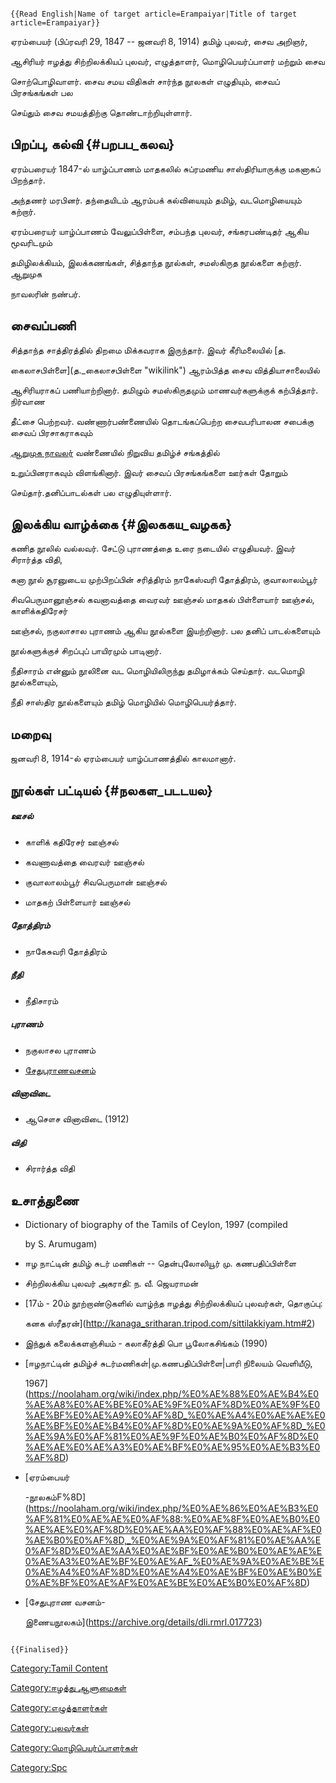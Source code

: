 ```{=mediawiki}
{{Read English|Name of target article=Erampaiyar|Title of target article=Erampaiyar}}
```
ஏரம்பையர் (பிப்ரவரி 29, 1847 -- ஜனவரி 8, 1914) தமிழ் புலவர், சைவ அறிஞர்,
ஆசிரியர் ஈழத்து சிற்றிலக்கியப் புலவர், எழுத்தாளர், மொழிபெயர்ப்பாளர் மற்றும் சைவ
சொற்பொழிவாளர். சைவ சமய விதிகள் சார்ந்த நூலகள் எழுதியும், சைவப் பிரசங்கங்கள் பல
செய்தும் சைவ சமயத்திற்கு தொண்டாற்றியுள்ளார்.

## பிறப்பு, கல்வி {#பறபப_கலவ}

ஏரம்பரையர் 1847-ல் யாழ்ப்பாணம் மாதகலில் சுப்ரமணிய சாஸ்திரியாருக்கு மகனாகப் பிறந்தார்.
அந்தணர் மரபினர். தந்தையிடம் ஆரம்பக் கல்வியையும் தமிழ், வடமொழியையும் கற்றார்.

ஏரம்பரையர் யாழ்ப்பாணம் வேலுப்பிள்ளை, சம்பந்த புலவர், சங்கரபண்டிதர் ஆகிய மூவரிடமும்
தமிழிலக்கியம், இலக்கணங்கள், சித்தாந்த நூல்கள், சமஸ்கிருத நூல்களை கற்றார். ஆறுமுக
நாவலரின் நண்பர்.

## சைவப்பணி

சித்தாந்த சாத்திரத்தில் திறமை மிக்கவராக இருந்தார். இவர் கீரிமலையில் [த.
கைலாசபிள்ளை](த._கைலாசபிள்ளை "wikilink") ஆரம்பித்த சைவ வித்தியாசாலையில்
ஆசிரியராகப் பணியாற்றினார். தமிழும் சமஸ்கிருதமும் மாணவர்களுக்குக் கற்பித்தார். நிர்வாண
தீட்சை பெற்றவர். வண்ணார்பண்ணையில் தொடங்கப்பெற்ற சைவபரிபாலன சபைக்கு சைவப் பிரசாகராகவும்
[ஆறுமுக நாவலர்](ஆறுமுக_நாவலர் "wikilink") வண்ணையில் நிறுவிய தமிழ்ச் சங்கத்தில்
உறுப்பினராகவும் விளங்கினார். இவர் சைவப் பிரசங்கங்களை ஊர்கள் தோறும்
செய்தார்.தனிப்பாடல்கள் பல எழுதியுள்ளார்.

## இலக்கிய வாழ்க்கை {#இலககய_வழகக}

கணித நூலில் வல்லவர். சேட்டு புராணத்தை உரை நடையில் எழுதியவர். இவர் சிரார்த்த விதி,
கனா நூல் சூரனுடைய முற்பிறப்பின் சரித்திரம் நாகேஸ்வரி தோத்திரம், குவாலாலம்பூர்
சிவபெருமானூஞ்சல் கவனாவத்தை வைரவர் ஊஞ்சல் மாதகல் பிள்ளையார் ஊஞ்சல், காளிக்கதிரேசர்
ஊஞ்சல், நகுலாசால புராணம் ஆகிய நூல்களை இயற்றினார். பல தனிப் பாடல்களையும்
நூல்களுக்குச் சிறப்புப் பாயிரமும் பாடினார்.

நீதிசாரம் என்னும் நூலினை வட மொழியிலிருந்து தமிழாக்கம் செய்தார். வடமொழி நூல்களையும்,
நீதி சாஸ்திர நூல்களையும் தமிழ் மொழியில் மொழிபெயர்த்தார்.

## மறைவு

ஜனவரி 8, 1914-ல் ஏரம்பையர் யாழ்ப்பாணத்தில் காலமானார்.

## நூல்கள் பட்டியல் {#நலகள_படடயல}

##### ஊசல்

-   காளிக் கதிரேசர் ஊஞ்சல்
-   கவணாவத்தை வைரவர் ஊஞ்சல்
-   குவாலாலம்பூர் சிவபெருமான் ஊஞ்சல்
-   மாதகற் பிள்ளையார் ஊஞ்சல்

##### தோத்திரம்

-   நாகேசுவரி தோத்திரம்

##### நீதி

-   நீதிசாரம்

##### புராணம்

-   நகுலாசல புராணம்
-   [சேதுபுராணவசனம்](https://archive.org/details/dli.rmrl.017723)

##### வினாவிடை

-   ஆசௌச வினாவிடை (1912)

##### விதி

-   சிரார்த்த விதி

## உசாத்துணை

-   Dictionary of biography of the Tamils of Ceylon, 1997 (compiled
    by S. Arumugam)
-   ஈழ நாட்டின் தமிழ் சுடர் மணிகள் -- தென்புலோலியூர் மு. கணபதிப்பிள்ளை
-   சிற்றிலக்கிய புலவர் அகராதி: ந. வீ. ஜெயராமன்
-   [17ம் - 20ம் நூற்றாண்டுகளில் வாழ்ந்த ஈழத்து சிற்றிலக்கியப் புலவர்கள், தொகுப்பு:
    கனக ஸ்ரீதரன்](http://kanaga_sritharan.tripod.com/sittilakkiyam.htm#2)
-   இந்துக் கலைக்களஞ்சியம் - கலாகீர்த்தி பொ பூலோகசிங்கம் (1990)
-   [ஈழநாட்டின் தமிழ்ச் சுடர்மணிகள்\|மு.கணபதிப்பிள்ளை\|பாரி நிலையம் வெளியீடு,
    1967](https://noolaham.org/wiki/index.php/%E0%AE%88%E0%AE%B4%E0%AE%A8%E0%AE%BE%E0%AE%9F%E0%AF%8D%E0%AE%9F%E0%AE%BF%E0%AE%A9%E0%AF%8D_%E0%AE%A4%E0%AE%AE%E0%AE%BF%E0%AE%B4%E0%AF%8D%E0%AE%9A%E0%AF%8D_%E0%AE%9A%E0%AF%81%E0%AE%9F%E0%AE%B0%E0%AF%8D%E0%AE%AE%E0%AE%A3%E0%AE%BF%E0%AE%95%E0%AE%B3%E0%AF%8D)
-   [ஏரம்பையர்
    -நூலகம்F%8D](https://noolaham.org/wiki/index.php/%E0%AE%86%E0%AE%B3%E0%AF%81%E0%AE%AE%E0%AF%88:%E0%AE%8F%E0%AE%B0%E0%AE%AE%E0%AF%8D%E0%AE%AA%E0%AF%88%E0%AE%AF%E0%AE%B0%E0%AF%8D,_%E0%AE%9A%E0%AF%81%E0%AE%AA%E0%AF%8D%E0%AE%AA%E0%AE%BF%E0%AE%B0%E0%AE%AE%E0%AE%A3%E0%AE%BF%E0%AE%AF_%E0%AE%9A%E0%AE%BE%E0%AE%A4%E0%AF%8D%E0%AE%A4%E0%AE%BF%E0%AE%B0%E0%AE%BF%E0%AE%AF%E0%AE%BE%E0%AE%B0%E0%AF%8D)
-   [சேதுபுராண வசனம்-
    இணையநூலகம்](https://archive.org/details/dli.rmrl.017723)

```{=mediawiki}
{{Finalised}}
```
[Category:Tamil Content](Category:Tamil_Content "wikilink")
[Category:ஈழத்து ஆளுமைகள்](Category:ஈழத்து_ஆளுமைகள் "wikilink")
[Category:எழுத்தாளர்கள்](Category:எழுத்தாளர்கள் "wikilink")
[Category:புலவர்கள்](Category:புலவர்கள் "wikilink")
[Category:மொழிபெயர்ப்பாளர்கள்](Category:மொழிபெயர்ப்பாளர்கள் "wikilink")
[Category:Spc](Category:Spc "wikilink")
